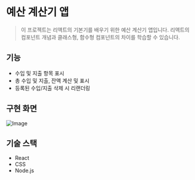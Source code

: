# 예산 계산기 앱

> 이 프로젝트는 리액트의 기본기를 배우기 위한 예산 계산기 앱입니다.
리액트의 컴포넌트 개념과 클래스형, 함수형 컴포넌트의 차이를 학습할 수 있습니다.

## 기능
- 수입 및 지출 항목 표시
- 총 수입 및 지출, 잔액 계산 및 표시
- 등록된 수입/지출 삭제 시 리랜더링

## 구현 화면
![Image](https://github.com/user-attachments/assets/cf53b9f3-04d2-49cf-bf93-dde73a6614cf)

## 기술 스택
- React
- CSS
- Node.js